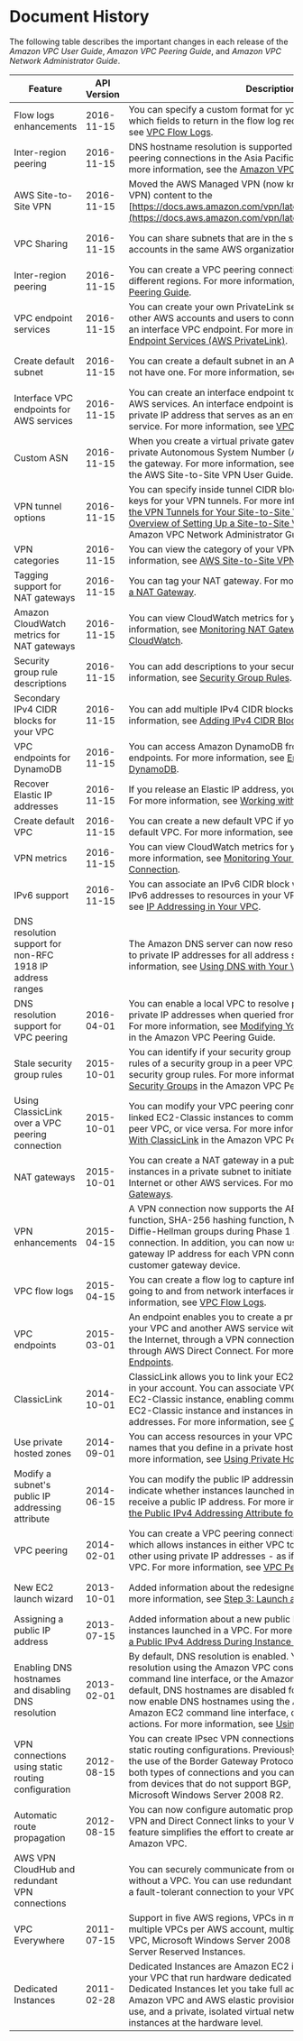 # Document History<a name="WhatsNew"></a>

The following table describes the important changes in each release of the *Amazon VPC User Guide*, *Amazon VPC Peering Guide*, and *Amazon VPC Network Administrator Guide*\.


| Feature | API Version | Description | Release Date | 
| --- | --- | --- | --- | 
| Flow logs enhancements | 2016\-11\-15 | You can specify a custom format for your flow log and choose which fields to return in the flow log records\. For more information, see [VPC Flow Logs](flow-logs.md)\. | 11 September 2019 | 
| Inter\-region peering | 2016\-11\-15 | DNS hostname resolution is supported for inter\-region VPC peering connections in the Asia Pacific \(Hong Kong\) Region\. For more information, see the [Amazon VPC Peering Guide](https://docs.aws.amazon.com/vpc/latest/peering/)\. | 26 August 2019 | 
| AWS Site\-to\-Site VPN | 2016\-11\-15 |  Moved the AWS Managed VPN \(now known as AWS Site\-to\-Site VPN\) content to the [https://docs.aws.amazon.com/vpn/latest/s2svpn/VPC_VPN.html](https://docs.aws.amazon.com/vpn/latest/s2svpn/VPC_VPN.html)\.  | 18 December 2018 | 
| VPC Sharing | 2016\-11\-15 |  You can share subnets that are in the same VPC with multiple accounts in the same AWS organization\.  | 27 November 2018 | 
|  Inter\-region peering  |  2016\-11\-15  | You can create a VPC peering connection between VPCs in different regions\. For more information, see the [Amazon VPC Peering Guide](https://docs.aws.amazon.com/vpc/latest/peering/)\. | 29 November 2017 | 
|  VPC endpoint services  | 2016\-11\-15 | You can create your own PrivateLink service in a VPC and enable other AWS accounts and users to connect to your service through an interface VPC endpoint\. For more information, see [VPC Endpoint Services \(AWS PrivateLink\)](endpoint-service.md)\. | 28 November 2017 | 
|  Create default subnet  | 2016\-11\-15 | You can create a default subnet in an Availability Zone that does not have one\. For more information, see [Creating a Default Subnet](default-vpc.md#create-default-subnet)\. | 9 November 2017 | 
|  Interface VPC endpoints for AWS services  | 2016\-11\-15 | You can create an interface endpoint to privately connect to some AWS services\. An interface endpoint is a network interface with a private IP address that serves as an entry point for traffic to the service\. For more information, see [VPC Endpoints](vpc-endpoints.md)\. | 8 November 2017 | 
| Custom ASN | 2016\-11\-15 | When you create a virtual private gateway, you can specify the private Autonomous System Number \(ASN\) for the Amazon side of the gateway\. For more information, see [Virtual Private Gateway](https://docs.aws.amazon.com/vpn/latest/s2svpn/VPC_VPN.html#VPNGateway) in the AWS Site\-to\-Site VPN User Guide\. | 10 October 2017 | 
| VPN tunnel options | 2016\-11\-15 | You can specify inside tunnel CIDR blocks and custom pre\-shared keys for your VPN tunnels\. For more information, see [Configuring the VPN Tunnels for Your Site\-to\-Site VPN Connection](https://docs.aws.amazon.com/vpn/latest/s2svpn/VPNTunnels.html), and [Overview of Setting Up a Site\-to\-Site VPN Connection](https://docs.aws.amazon.com/vpc/latest/adminguide/Introduction.html#Summary) in the Amazon VPC Network Administrator Guide\. | 3 October 2017 | 
| VPN categories | 2016\-11\-15 | You can view the category of your VPN connection\. For more information, see [AWS Site\-to\-Site VPN Categories](https://docs.aws.amazon.com/vpn/latest/s2svpn/VPC_VPN.html#vpn-categories)\. | 3 October 2017 | 
| Tagging support for NAT gateways | 2016\-11\-15 | You can tag your NAT gateway\. For more information, see [Tagging a NAT Gateway](vpc-nat-gateway.md#nat-gateway-tagging)\. | 7 September 2017 | 
| Amazon CloudWatch metrics for NAT gateways | 2016\-11\-15 | You can view CloudWatch metrics for your NAT gateway\. For more information, see [Monitoring NAT Gateways Using Amazon CloudWatch](vpc-nat-gateway-cloudwatch.md)\. | 7 September 2017 | 
| Security group rule descriptions | 2016\-11\-15 | You can add descriptions to your security group rules\. For more information, see [Security Group Rules](VPC_SecurityGroups.md#SecurityGroupRules)\. | 31 August 2017 | 
| Secondary IPv4 CIDR blocks for your VPC | 2016\-11\-15 | You can add multiple IPv4 CIDR blocks to your VPC\. For more information, see [Adding IPv4 CIDR Blocks to a VPC](VPC_Subnets.md#vpc-resize)\. | 29 August 2017 | 
| VPC endpoints for DynamoDB | 2016\-11\-15 | You can access Amazon DynamoDB from your VPC using VPC endpoints\. For more information, see [Endpoints for Amazon DynamoDB](vpc-endpoints-ddb.md)\. | 16 August 2017 | 
| Recover Elastic IP addresses | 2016\-11\-15 | If you release an Elastic IP address, you might be able to recover it\. For more information, see [Working with Elastic IP Addresses](vpc-eips.md#WorkWithEIPs)\.  | 11 August 2017 | 
| Create default VPC | 2016\-11\-15 | You can create a new default VPC if you delete your existing default VPC\. For more information, see [Creating a Default VPC](default-vpc.md#create-default-vpc)\. | 27 July 2017 | 
| VPN metrics | 2016\-11\-15 | You can view CloudWatch metrics for your VPN connections\. For more information, see [Monitoring Your Site\-to\-Site VPN Connection](https://docs.aws.amazon.com/vpn/latest/s2svpn/monitoring-overview-vpn.html)\. | 15 May 2017 | 
| IPv6 support | 2016\-11\-15 | You can associate an IPv6 CIDR block with your VPC and assign IPv6 addresses to resources in your VPC\. For more information, see [IP Addressing in Your VPC](vpc-ip-addressing.md)\. | 1 December 2016 | 
| DNS resolution support for non\-RFC 1918 IP address ranges |  | The Amazon DNS server can now resolve private DNS hostnames to private IP addresses for all address spaces\. For more information, see [Using DNS with Your VPC](vpc-dns.md)\. | 24 October 2016 | 
| DNS resolution support for VPC peering | 2016\-04\-01 | You can enable a local VPC to resolve public DNS hostnames to private IP addresses when queried from instances in the peer VPC\. For more information, see [Modifying Your VPC Peering Connection](https://docs.aws.amazon.com/vpc/latest/peering/working-with-vpc-peering.html#modify-peering-connections) in the Amazon VPC Peering Guide\. | 28 July 2016 | 
| Stale security group rules | 2015\-10\-01 | You can identify if your security group is being referenced in the rules of a security group in a peer VPC, and you can identify stale security group rules\. For more information, see [Working With Stale Security Groups](https://docs.aws.amazon.com/vpc/latest/peering/working-with-vpc-peering.html#vpc-peering-stale-groups) in the Amazon VPC Peering Guide\. | 12 May 2016 | 
| Using ClassicLink over a VPC peering connection | 2015\-10\-01 | You can modify your VPC peering connection to enable local linked EC2\-Classic instances to communicate with instances in a peer VPC, or vice versa\. For more information, see [Configurations With ClassicLink](https://docs.aws.amazon.com/vpc/latest/peering/peering-configurations-classiclink.html) in the Amazon VPC Peering Guide\. | 26 April 2016 | 
| NAT gateways | 2015\-10\-01 | You can create a NAT gateway in a public subnet and enable instances in a private subnet to initiate outbound traffic to the Internet or other AWS services\. For more information, see [NAT Gateways](vpc-nat-gateway.md)\. | 17 December 2015 | 
| VPN enhancements | 2015\-04\-15 |  A VPN connection now supports the AES 256\-bit encryption function, SHA\-256 hashing function, NAT traversal, and additional Diffie\-Hellman groups during Phase 1 and Phase 2 of a connection\. In addition, you can now use the same customer gateway IP address for each VPN connection that uses the same customer gateway device\.  | 28 October 2015 | 
| VPC flow logs | 2015\-04\-15 | You can create a flow log to capture information about the IP traffic going to and from network interfaces in your VPC\. For more information, see [VPC Flow Logs](flow-logs.md)\. | 10 June 2015 | 
| VPC endpoints | 2015\-03\-01 | An endpoint enables you to create a private connection between your VPC and another AWS service without requiring access over the Internet, through a VPN connection, through a NAT instance, or through AWS Direct Connect\. For more information, see [VPC Endpoints](vpc-endpoints.md)\. | 11 May 2015 | 
|  ClassicLink  |  2014\-10\-01  |  ClassicLink allows you to link your EC2\-Classic instance to a VPC in your account\. You can associate VPC security groups with the EC2\-Classic instance, enabling communication between your EC2\-Classic instance and instances in your VPC using private IP addresses\. For more information, see [ClassicLink](vpc-classiclink.md)\.  |  7 January 2015  | 
|  Use private hosted zones  |  2014\-09\-01  |  You can access resources in your VPC using custom DNS domain names that you define in a private hosted zone in Route 53\. For more information, see [Using Private Hosted Zones](vpc-dns.md#vpc-private-hosted-zones)\.  |  5 November 2014  | 
|  Modify a subnet's public IP addressing attribute  |  2014\-06\-15  |  You can modify the public IP addressing attribute of your subnet to indicate whether instances launched into that subnet should receive a public IP address\. For more information, see [Modifying the Public IPv4 Addressing Attribute for Your Subnet](vpc-ip-addressing.md#subnet-public-ip)\.  |  21 June 2014  | 
|  VPC peering  |  2014\-02\-01  |  You can create a VPC peering connection between two VPCs, which allows instances in either VPC to communicate with each other using private IP addresses \- as if they are within the same VPC\. For more information, see [VPC Peering](vpc-peering.md)\.  |  24 March 2014  | 
|  New EC2 launch wizard  |  2013\-10\-01  |  Added information about the redesigned EC2 launch wizard\. For more information, see [Step 3: Launch an Instance into Your VPC](getting-started-ipv4.md#getting-started-launch-instance)\.  |  10 October 2013  | 
|  Assigning a public IP address  |  2013\-07\-15  |  Added information about a new public IP addressing feature for instances launched in a VPC\. For more information, see [Assigning a Public IPv4 Address During Instance Launch](vpc-ip-addressing.md#vpc-public-ip)\.  |  20 August 2013  | 
|  Enabling DNS hostnames and disabling DNS resolution  | 2013\-02\-01 |  By default, DNS resolution is enabled\. You can now disable DNS resolution using the Amazon VPC console, the Amazon EC2 command line interface, or the Amazon EC2 API actions\. By default, DNS hostnames are disabled for nondefault VPCs\. You can now enable DNS hostnames using the Amazon VPC console, the Amazon EC2 command line interface, or the Amazon EC2 API actions\. For more information, see [Using DNS with Your VPC](vpc-dns.md)\.  |  11 March 2013  | 
|  VPN connections using static routing configuration  | 2012\-08\-15 |  You can create IPsec VPN connections to Amazon VPC using static routing configurations\. Previously, VPN connections required the use of the Border Gateway Protocol \(BGP\)\. We now support both types of connections and you can now establish connectivity from devices that do not support BGP, including Cisco ASA and Microsoft Windows Server 2008 R2\.  |  13 September 2012  | 
|  Automatic route propagation  | 2012\-08\-15 |  You can now configure automatic propagation of routes from your VPN and Direct Connect links to your VPC routing tables\. This feature simplifies the effort to create and maintain connectivity to Amazon VPC\.  |  13 September 2012  | 
|  AWS VPN CloudHub and redundant VPN connections  |  |  You can securely communicate from one site to another with or without a VPC\. You can use redundant VPN connections to provide a fault\-tolerant connection to your VPC\.  |  29 September 2011  | 
|  VPC Everywhere  | 2011\-07\-15 |  Support in five AWS regions, VPCs in multiple Availability Zones, multiple VPCs per AWS account, multiple VPN connections per VPC, Microsoft Windows Server 2008 R2 and Microsoft SQL Server Reserved Instances\.  |  03 August 2011  | 
|  Dedicated Instances  | 2011\-02\-28 |  Dedicated Instances are Amazon EC2 instances launched within your VPC that run hardware dedicated to a single customer\. Dedicated Instances let you take full advantage of the benefits of Amazon VPC and AWS elastic provisioning, pay only for what you use, and a private, isolated virtual network—all while isolating your instances at the hardware level\.   |  27 March 2011  | 